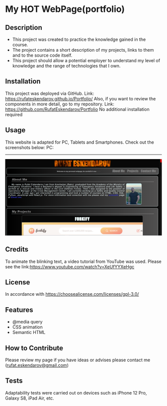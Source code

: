 # My HOT WebPage(portfolio)

## Description

- This project was created to practice the knowledge gained in the course. 
- The project contains a short description of my projects, links to them and to the source code itself. 
- This project should allow a potential employer to understand my level of knowledge and the range of technologies that I own.


## Installation

This project was deployed via GitHub. Link:  https://rufateskendarov.github.io/Portfolio/
Also, if you want to review the components in more detail, go to my repository. Link: https://github.com/RufatEskendarov/Portfolio
No additional installation required

## Usage

This website is adapted for PC, Tablets and Smartphones.
Check out the screenshots below:
PC:
__________________________________________________________________________________________________________________________
![PC1](./img/PC1.PNG)


## Credits

To animate the blinking text, a video tutorial from YouTube was used. Please see the link:https://www.youtube.com/watch?v=XeUfYYXeHgc

## License

In accordance with https://choosealicense.com/licenses/gpl-3.0/



## Features

- @media query
- CSS animation
- Semantic HTML 

## How to Contribute

Please review my page if you have ideas or advises please contact me (rufat.eskendarov@gmail.com)

## Tests

Adaptability tests were carried out on devices such as iPhone 12 Pro, Galaxy S8, iPad Air, etc.